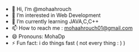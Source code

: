 - 👋 Hi, I’m @mohaahrouch
- 👀 I’m interested in Web Development
- 🌱 I’m currently learning JAVA,C,C++
- 📫 How to reach me : mohaahrouch01@gmail.com
- 😄 Pronouns: MohaDp
- ⚡ Fun fact: i do things fast ( not every thing : ) )

<!---
mohaahrouch/mohaahrouch is a ✨ special ✨ repository because its `README.md` (this file) appears on your GitHub profile.
You can click the Preview link to take a look at your changes.
--->
